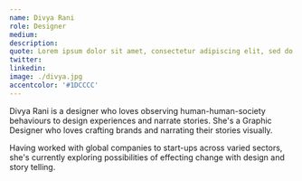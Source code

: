 ```yaml
---
name: Divya Rani
role: Designer
medium: 
description:
quote: Lorem ipsum dolor sit amet, consectetur adipiscing elit, sed do eiusmod tempor incididunt ut labore et dolore magna aliqua.
twitter: 
linkedin: 
image: ./divya.jpg
accentcolor: '#1DCCCC'
---
```



Divya Rani is a designer who loves observing human-human-society behaviours to design experiences and narrate stories. She's a Graphic Designer who loves crafting brands and narrating their stories visually.

Having worked with global companies to start-ups across varied sectors, she's currently exploring possibilities of effecting change with design and story telling.